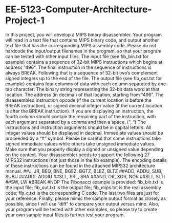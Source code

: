 # EE-5123-Computer-Architecture-Project-1
In this project, you will develop a MIPS binary disassembler. Your program will read in a text file that contains MIPS binary code, and output another text file that has the corresponding MIPS assembly code. Please do not hardcode the input/output filenames in the program, so that your program can be tested with other input files.
The input file (see fib_bin.txt for example) contains a sequence of 32-bit MIPS instructions which begins at address "496". The final instruction in the sequence of instructions is always BREAK. Following that is a sequence of 32-bit two’s complement signed integers up to the end of the file.
The output file (see fib_out.txt for example) contains four columns of data with each column separated by one tab character:
The binary string representing the 32-bit data word at that location.
The address (in decimal) of that location, starting from “496”.
The disassembled instruction opcode (if the current location is before the BREAK instruction), or signed decimal integer value (if the current location is after the BREAK instruction).
If you are displaying an instruction, the fourth column should contain the remaining part of the instruction, with each argument separated by a comma and then a space. (“, “)
The instructions and instruction arguments should be in capital letters. All integer values should be displayed in decimal. Immediate values should be proceeded by a “#” symbol. Please be careful that some instructions take signed immediate values while others take unsigned immediate values. Make sure that you properly display a signed or unsigned value depending on the context.
Your disassembler needs to support the following 27 MIPS32 instructions (not just those in the fib example). The encoding details of these instructions can be found in the attached MIPS32 architecture manual.
##J, JR, BEQ, BNE, BGEZ, BGTZ, BLEZ, BLTZ
##ADD, ADDU, SUB, SUBU
##ADDI, ADDIU
##SLL, SRL, SRA
##AND, OR, XOR, NOR
##SLT, SLTI
##SW, LW
#BREAK
#NOP
The Fibonacci example is provided: fib_bin.txt is the input file; fib_out.txt is the output file; fib_mips.txt is the real assembly code; fib_c.txt is the corresponding C code. The last two files are just for your reference.
Finally, please mimic the sample output format as closely as possible, since I will use “diff” to compare your output versus mine. Also, your program will be tested with other examples, so please try to create your own sample input files to further test your program.
